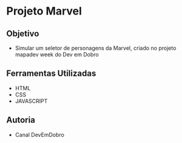 # Projeto Marvel

## Objetivo

- Simular um seletor de personagens da Marvel, criado no projeto mapadev week do Dev em Dobro

## Ferramentas Utilizadas

- HTML 
- CSS 
- JAVASCRIPT

## Autoria

- Canal DevEmDobro




